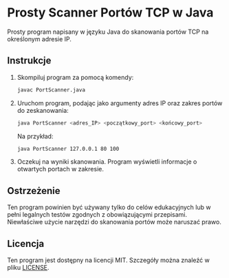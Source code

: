 # Prosty Scanner Portów TCP w Java

Prosty program napisany w języku Java do skanowania portów TCP na określonym adresie IP.

## Instrukcje

1. Skompiluj program za pomocą komendy:
    ```bash
    javac PortScanner.java
    ```

2. Uruchom program, podając jako argumenty adres IP oraz zakres portów do zeskanowania:
    ```bash
    java PortScanner <adres_IP> <początkowy_port> <końcowy_port>
    ```

    Na przykład:
    ```bash
    java PortScanner 127.0.0.1 80 100
    ```

3. Oczekuj na wyniki skanowania. Program wyświetli informacje o otwartych portach w zakresie.

## Ostrzeżenie

Ten program powinien być używany tylko do celów edukacyjnych lub w pełni legalnych testów zgodnych z obowiązującymi przepisami. Niewłaściwe użycie narzędzi do skanowania portów może naruszać prawo.

## Licencja

Ten program jest dostępny na licencji MIT. Szczegóły można znaleźć w pliku [LICENSE](LICENSE).
